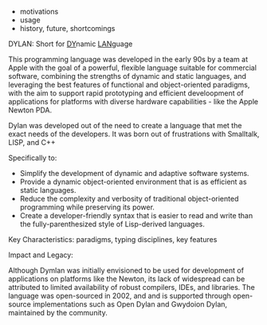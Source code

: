 - motivations
- usage
- history, future, shortcomings

DYLAN: Short for <ins>DY</ins>namic <ins>LAN</ins>guage

This programming language was developed in the early 90s by a team at Apple with the goal of a powerful, flexible language suitable for commercial software, combining the strengths of dynamic and static languages, and leveraging the best features of functional and object-oriented paradigms, with the aim to support rapid prototyping and efficient develoopment of applications for platforms with diverse hardware capabilities - like the Apple Newton PDA.

Dylan was developed out of the need to create a language that met the exact needs of the developers. It was born out of frustrations with Smalltalk, LISP, and C++

Specifically to:

- Simplify the development of dynamic and adaptive software systems.
- Provide a dynamic object-oriented environment that is as efficient as static languages.
- Reduce the complexity and verbosity of traditional object-oriented programming while preserving its power.
- Create a developer-friendly syntax that is easier to read and write than the fully-parenthesized style of Lisp-derived languages.

Key Characteristics:
paradigms, typing disciplines, key features

Impact and Legacy:

Although Dymlan was initially envisioned to be used for development of applications on platforms like the Newton, its lack of widespread can be attributed to limited availability of robust compilers, IDEs, and libraries. The language was open-sourced in 2002, and and is supported through open-source implementations such as Open Dylan and Gwydoion Dylan, maintained by the community.
